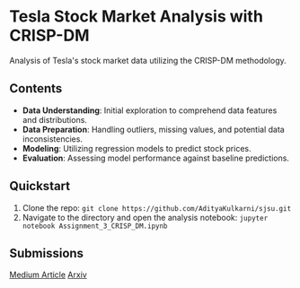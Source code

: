 # Tesla Stock Market Analysis with CRISP-DM

Analysis of Tesla's stock market data utilizing the CRISP-DM methodology.

## Contents

- **Data Understanding**: Initial exploration to comprehend data features and distributions.
- **Data Preparation**: Handling outliers, missing values, and potential data inconsistencies.
- **Modeling**: Utilizing regression models to predict stock prices.
- **Evaluation**: Assessing model performance against baseline predictions.

## Quickstart

1. Clone the repo: `git clone https://github.com/AdityaKulkarni/sjsu.git`
2. Navigate to the directory and open the analysis notebook: `jupyter notebook Assignment_3_CRISP_DM.ipynb`

## Submissions
[Medium Article](https://medium.com/@kulkarniaditya1997/predicting-teslas-stock-price-a-journey-through-the-crisp-dm-methodology-36e71d8b16e3)
[Arxiv](https://arxiv.org/submit/5124093/view)
